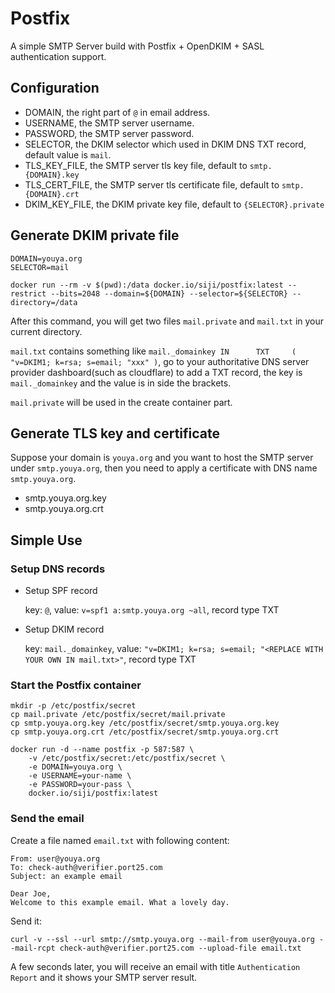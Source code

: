 # Postfix

A simple SMTP Server build with Postfix + OpenDKIM + SASL authentication support.


## Configuration

* DOMAIN, the right part of `@` in email address.
* USERNAME, the SMTP server username.
* PASSWORD, the SMTP server password.
* SELECTOR, the DKIM selector which used in DKIM DNS TXT record, default value is `mail`.
* TLS_KEY_FILE, the SMTP server tls key file, default to `smtp.{DOMAIN}.key`
* TLS_CERT_FILE, the SMTP server tls certificate file, default to `smtp.{DOMAIN}.crt`
* DKIM_KEY_FILE, the DKIM private key file, default to `{SELECTOR}.private`


## Generate DKIM private file

```
DOMAIN=youya.org
SELECTOR=mail

docker run --rm -v $(pwd):/data docker.io/siji/postfix:latest --restrict --bits=2048 --domain=${DOMAIN} --selector=${SELECTOR} --directory=/data
```

After this command, you will get two files `mail.private` and `mail.txt` in your current directory.

`mail.txt` contains something like `mail._domainkey IN      TXT     ( "v=DKIM1; k=rsa; s=email; "xxx" )`, go to your authoritative DNS server provider dashboard(such as cloudflare) to add a TXT record, the key is `mail._domainkey` and the value is in side the brackets.

`mail.private` will be used in the create container part.


## Generate TLS key and certificate

Suppose your domain is `youya.org` and you want to host the SMTP server under `smtp.youya.org`, then you need to apply a certificate with DNS name `smtp.youya.org`.

* smtp.youya.org.key
* smtp.youya.org.crt

## Simple Use

### Setup DNS records

* Setup SPF record

    key: `@`, value: `v=spf1 a:smtp.youya.org ~all`, record type TXT

* Setup DKIM record

    key: `mail._domainkey`, value: `"v=DKIM1; k=rsa; s=email; "<REPLACE WITH YOUR OWN IN mail.txt>"`, record type TXT

### Start the Postfix container

```
mkdir -p /etc/postfix/secret
cp mail.private /etc/postfix/secret/mail.private
cp smtp.youya.org.key /etc/postfix/secret/smtp.youya.org.key
cp smtp.youya.org.crt /etc/postfix/secret/smtp.youya.org.crt

docker run -d --name postfix -p 587:587 \
    -v /etc/postfix/secret:/etc/postfix/secret \
    -e DOMAIN=youya.org \
    -e USERNAME=your-name \
    -e PASSWORD=your-pass \
    docker.io/siji/postfix:latest
```

### Send the email

Create a file named `email.txt` with following content:

```
From: user@youya.org
To: check-auth@verifier.port25.com
Subject: an example email

Dear Joe,
Welcome to this example email. What a lovely day.
```

Send it:

```
curl -v --ssl --url smtp://smtp.youya.org --mail-from user@youya.org --mail-rcpt check-auth@verifier.port25.com --upload-file email.txt
```

A few seconds later, you will receive an email with title `Authentication Report` and it shows your SMTP server result.
